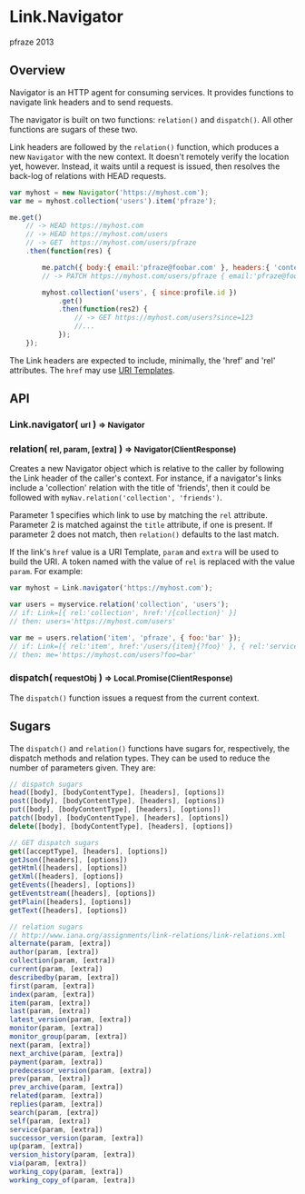 Link.Navigator
==============

pfraze 2013


## Overview

Navigator is an HTTP agent for consuming services. It provides functions to navigate link headers and to send requests.

The navigator is built on two functions: `relation()` and `dispatch()`. All other functions are sugars of these two.

Link headers are followed by the `relation()` function, which produces a new `Navigator` with the new context. It doesn't remotely verify the location yet, however. Instead, it waits until a request is issued, then resolves the back-log of relations with HEAD requests.

```javascript
var myhost = new Navigator('https://myhost.com');
var me = myhost.collection('users').item('pfraze');

me.get()
	// -> HEAD https://myhost.com
	// -> HEAD https://myhost.com/users
	// -> GET  https://myhost.com/users/pfraze
	.then(function(res) {

		me.patch({ body:{ email:'pfraze@foobar.com' }, headers:{ 'content-type':'application/json' }});
		// -> PATCH https://myhost.com/users/pfraze { email:'pfraze@foobar.com' }

		myhost.collection('users', { since:profile.id })
			.get()
	    	.then(function(res2) {
				// -> GET https://myhost.com/users?since=123
				//...
			});
	});
```

The Link headers are expected to include, minimally, the 'href' and 'rel' attributes. The `href` may use <a target="_top" href="http://tools.ietf.org/html/rfc6570">URI Templates</a>.



## API

### Link.navigator( <small>url</small> ) <small>=> Navigator</small>

### relation( <small>rel, param, [extra]</small> ) <small>=> Navigator(ClientResponse)</small>

Creates a new Navigator object which is relative to the caller by following the Link header of the caller's context. For instance, if a navigator's links include a 'collection' relation with the title of 'friends', then it could be followed with `myNav.relation('collection', 'friends')`.

Parameter 1 specifies which link to use by matching the `rel` attribute. Parameter 2 is matched against the `title` attribute, if one is present. If parameter 2 does not match, then `relation()` defaults to the last match.

If the link's `href` value is a URI Template, `param` and `extra` will be used to build the URI. A token named with the value of `rel` is replaced with the value `param`. For example:

```javascript
var myhost = Link.navigator('https://myhost.com');

var users = myservice.relation('collection', 'users');
// if: Link=[{ rel:'collection', href:'/{collection}' }]
// then: users='https://myhost.com/users'

var me = users.relation('item', 'pfraze', { foo:'bar' });
// if: Link=[{ rel:'item', href:'/users/{item}{?foo}' }, { rel:'service', href:'/' }]
// then: me='https://myhost.com/users?foo=bar'
```


### dispatch( <small>requestObj</small> ) <small>=> Local.Promise(ClientResponse)</small>

The `dispatch()` function issues a request from the current context.


## Sugars

The `dispatch()` and `relation()` functions have sugars for, respectively, the dispatch methods and relation types. They can be used to reduce the number of parameters given. They are:

```javascript
// dispatch sugars
head([body], [bodyContentType], [headers], [options])
post([body], [bodyContentType], [headers], [options])
put([body], [bodyContentType], [headers], [options])
patch([body], [bodyContentType], [headers], [options])
delete([body], [bodyContentType], [headers], [options])

// GET dispatch sugars
get([acceptType], [headers], [options])
getJson([headers], [options])
getHtml([headers], [options])
getXml([headers], [options])
getEvents([headers], [options])
getEventstream([headers], [options])
getPlain([headers], [options])
getText([headers], [options])

// relation sugars
// http://www.iana.org/assignments/link-relations/link-relations.xml
alternate(param, [extra])
author(param, [extra])
collection(param, [extra])
current(param, [extra])
describedby(param, [extra])
first(param, [extra])
index(param, [extra])
item(param, [extra])
last(param, [extra])
latest_version(param, [extra])
monitor(param, [extra])
monitor_group(param, [extra])
next(param, [extra])
next_archive(param, [extra])
payment(param, [extra])
predecessor_version(param, [extra])
prev(param, [extra])
prev_archive(param, [extra])
related(param, [extra])
replies(param, [extra])
search(param, [extra])
self(param, [extra])
service(param, [extra])
successor_version(param, [extra])
up(param, [extra])
version_history(param, [extra])
via(param, [extra])
working_copy(param, [extra])
working_copy_of(param, [extra])
```